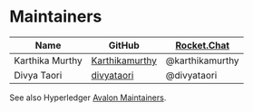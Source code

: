 <!--
Licensed under Creative Commons Attribution 4.0 International License
https://creativecommons.org/licenses/by/4.0/
-->
# Maintainers

| Name | GitHub | [Rocket.Chat](https://chat.hyperledger.org/channel/avalon) |
| ---- | ------ | --------------------------------------------------------- |
| Karthika Murthy | [Karthikamurthy](https://github.com/karthikamurthy) | @karthikamurthy |
| Divya Taori | [divyataori](https://github.com/divyataori) | @divyataori |


See also Hyperledger [Avalon Maintainers](https://github.com/orgs/hyperledger/teams/avalon-maintainers/members).
